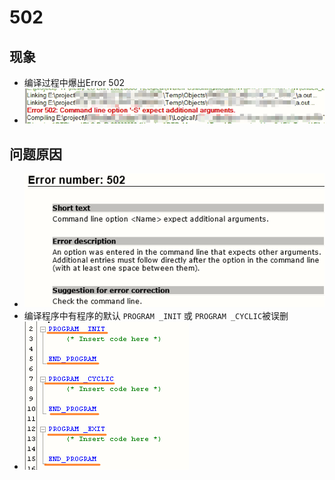 # 502
## 现象
- 编译过程中爆出Error 502
- ![Img](./FILES/502.md/img-20220810105410.png)

## 问题原因
- ![Img](./FILES/502.md/img-20220810105501.png)
- 编译程序中有程序的默认 `PROGRAM _INIT` 或 `PROGRAM _CYCLIC`被误删
- ![Img](./FILES/502.md/img-20220810105909.png)
 
